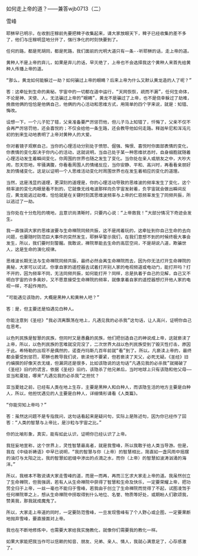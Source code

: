如何走上帝的道？——兼答wjb0713（二）

雪峰


    耶稣早已明示，在收割庄稼前先要把稗子收集起来，请大家放眼天下，稗子已经收集的差不多了，他们与庄稼明显地分开了，强行净化的时刻快要到了。

    任何的路，都是死胡同，都是死路，我们面前的光明大道只有一条--听耶稣的话，走上帝的道。

    黄种人不是上帝的弃儿，如果是弃儿的话，早灭绝了，上帝也不会选择我这个黄种人来首先给黄种人传播上帝的道。

    “那么，黄龙如何能躲过一劫？如何骗过上帝的眼睛？后来上帝为什么又默认黄龙造的人了呢？”

    答：这牵扯到生命的奥秘。宇宙中的一切都在道中运行，“天网恢恢，疏而不漏”，任何生命体，不论是神、天使、人，无法骗过上帝的“眼睛”，黄龙不是骗过了上帝，也不是侥幸躲过了劫难，挽救他俩的恰恰是他俩自己，他俩的内心活动和思维方式，用简单的四个字来说，就是：知错、悔改。

    设想一下，一个儿子犯了错，父亲准备要严厉惩罚他，但儿子马上知错了，忏悔了，父亲不仅不会再严厉惩罚他，还会喜悦的；不仅会给他一条生路，还会教导他如何走路。释迦牟尼和浑沌元初的到来生动地表明了上帝对黄种人的大爱。

    你对着镜子观察自己，当你的心理活动分别处于愤怒、倔强、悔恨、喜悦时你面部表情的变化，你表情的变化取决于你内心的活动，这就说明，当自己处于某一种思维状态时，自身细胞就随着心理活动发生着瞬间变化，你周围的世界也随之发生了变化。当你处在亲人或朋友之中，大吵大闹，怨天怨地，牢骚满腹，你看看周围人的情绪反应，当你安静、平和、高兴时，再看看亲朋好友的情绪变化，这足以证明一个人思维活动变化时周围世界也在发生着相应的变化的道理。

    当然，这是浅显的道理，更深刻的道理是，你的心理活动导致的思维波的频率发生了变化，这个频率波的变化肉眼是看不到的，它就像无线电波那样向负宇宙发射着，负宇宙就会做出瞬间反应，黄龙能逃过劫难，恰恰就是在关键时刻其思维波频率与上帝的仁慈频率发生了同频共振，所以逃过了一劫。

    当你处在十分危险的境地，且意识尚清晰时，只要内心说：“上帝救我！”大部分情况下奇迹会发生。

    我一直强调大家的思维波要与生命禅院同频共振，这不是闹着玩的，这牵扯到你自己生命的去向问题，也要随时防范巨大事件的突然发生，耶稣早警示我们，在我们意想不到的时候终极大事会发生，所以，我们要时刻警醒。我敢说，禅院草能去生命的高层空间，不是胡说八道，欺骗世人，这是生命的演化规律。

    思维波长期无法与生命禅院同频共振，最终必然会离生命禅院而去，因为你无法打开生命禅院的奥秘，大家可以试试，你拿自家的遥控器去试着打开别人家的电视频道或电动门，能打开吗？打不开的，因为频率不同，无法同频共振，如何能打开？同样，总是执着于自己的见解，自己又不明白宇宙的许多奥妙，又不愿意接受生命禅院的频率，就像拿着自家的遥控器想打开他人家的电视一样，不起作用的。

    “可能遇见该隐的，大概是黑种人和黄种人吧？”

    答：是，但主要还是怕遇见白种人。

    你能注意到《圣经》“我必流离飘荡在地上，凡遇见我的必杀我”这句话，让人高兴，证明你自己在思考。

    以色列民族是智慧的民族，但同时又是愚蠢的民族，他们把创造自己的神说成上帝，这就亵渎了上帝，所以，以色列民族的苦难就没完没了，二次世界大战以色列民族受到了毁灭性打击，原因于此。希特勒的出现不是偶然的，诺查丹玛斯几百年前就“看”到了。所以。凡亵渎上帝的，最终都会要受到惩罚，耶稣也教导我们说，亵渎他不要紧，但若亵渎了天父，必死无疑。《圣经》旧约编撰的好像天衣无缝，但漏洞还是很多，比如该隐说的这句话“凡遇见我的必杀我”就揭破了《圣经》旧约的谎言，依据《圣经》旧约，该隐杀了他兄弟后，当时地球上只有该隐和他父母——亚当和夏娃，哪来“凡遇见我的必杀我”之担忧？

    亚当夏娃之前，已经有人类在地上生存，主要是黑种人和白种人，而该隐生活的地方主要是白种人，所以，他担忧遇见的人主要是白种人，详细情形请看《人类篇》。

    “你能穷知上帝吗？”

    答：虽然这问题不是专指我问，这句话看起来是疑问句，实际上是陈述句，因为你已经作了回答：“人类的智慧与上帝比，是沙粒与宇宙之比。”

    你的比喻形象，真实，能有如此认识，证明你已经认识了上帝。

    我狂妄地宣称，这个世界上，灵性智慧最高者，就是我雪峰，所以我敢于给人类当导游。但是，我在《中级祈祷语》中早已说明，“我的智慧与你（上帝）的智慧相比，简直如一盏风雨中摇摆的油灯与太阳之比，我的智慧如岩缝中渗出的点滴之水，而你（上帝）的智慧如波涛汹涌的海洋。”

    所以，我根本不敢说请大家走雪峰的道，而是一而再，再而三乞求大家走上帝的道。我虽然创立了生命禅院，但我强调，若有人从生命禅院中获得了智慧和生命及快乐，一定要荣耀上帝，把功劳全归于上帝，一丝一毫也不能归于雪峰，若我由于创立了生命禅院而觉得了不起，试图凌驾于任何禅院草之上，想从生命禅院中捞取得到什么地位、名誉、物质等好处，或期盼人们歌颂我，赞美我，那我就成魔鬼了。

    所以，大家走上帝道的同时，一定要防范雪峰，一旦发现雪峰有了个人野心或企图，一定要果断地抛弃雪峰，要直接面对上帝。

    我也在不断地修炼中，也需要大家给我实施教化，就像你们需要我的教化一样。

    如果大家能把我当作可以信赖的知音、朋友、兄弟、亲人、情人，我就心满意足了，心存感激了。



